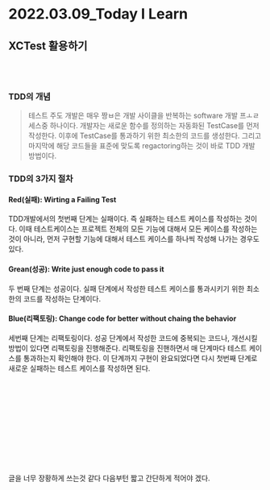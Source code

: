 # 2022.03.09_Today I Learn 

## XCTest 활용하기

<br/>
<br/>

### TDD의 개념

> 테스트 주도 개발은 매우 짱ㅂ은 개발 사이클을 반복하는 software 개발 프ㅗㄹ세스중 하나이다. 개발자는 새로운 함수를 정의하는 자동화된 TestCase를 먼저 작성한다. 이후에 TestCase를 통과하기 위한 최소한의 코드를 생성한다. 그리고 마지막에 해당 코드들을 표준에 맞도록 regactoring하는 것이 바로 TDD 개발 방법이다.


### TDD의 3가지 절차

#### **Red(실패): Wirting a Failing Test**

TDD개발에서의 첫번째 단계는 실패이다. 즉 실패하는 테스트 케이스를 작성하는 것이다. 이때 테스트케이스는 프로젝트 전체의 모든 기능에 대해서 모든 케이스를 작성하는 것이 아니라, 먼저 구현할 기능에 대해서 테스트 케이스를 하나씩 작성해 나가는 경우도 있다. 

#### **Grean(성공): Write just enough code to pass it**

두 번째 단계는 성공이다. 실패 단계에서 작성한 테스트 케이스를 통과시키기 위한 최소한의 코드를 작성하는 단계이다. 

#### **Blue(리팩토링): Change code for better without chaing the behavior**

세번째 단계는 리팩토링이다. 성공 단계에서 작성한 코드에 중복되는 코드나, 개선시킬 방법이 있다면 리팩토링을 진행해준다. 리팩토링을 진핸하면서 매 단계마다 테스트 케이스를 통과하는지 확인해야 한다. 이 단계까지 구현이 완요되었다면 다시 첫번째 단계로 새로운 실패하는 테스트 케이스를 작성하면 된다. 



<br/>
<br/><br/>
<br/><br/>
<br/><br/>
<br/><br/>
<br/>

글을 너무 장황하게 쓰는것 같다 다음부턴 짧고 간단하게 적어야 겠다. 